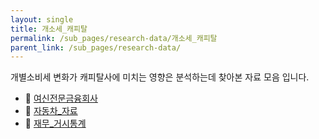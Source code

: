 ```yaml
---
layout: single
title: 개소세_캐피탈
permalink: /sub_pages/research-data/개소세_캐피탈
parent_link: /sub_pages/research-data/
---
```


개별소비세 변화가 캐피탈사에 미치는 영향은 분석하는데 찾아본 자료 모음 입니다.

- 📁 [여신전문금융회사](/sub_pages/research-data/개소세_캐피탈_1)
- 📁 [자동차_자료](/sub_pages/research-data/개소세_캐피탈_2)
- 📁 [재무_거시통계](/sub_pages/research-data/개소세_캐피탈_3)